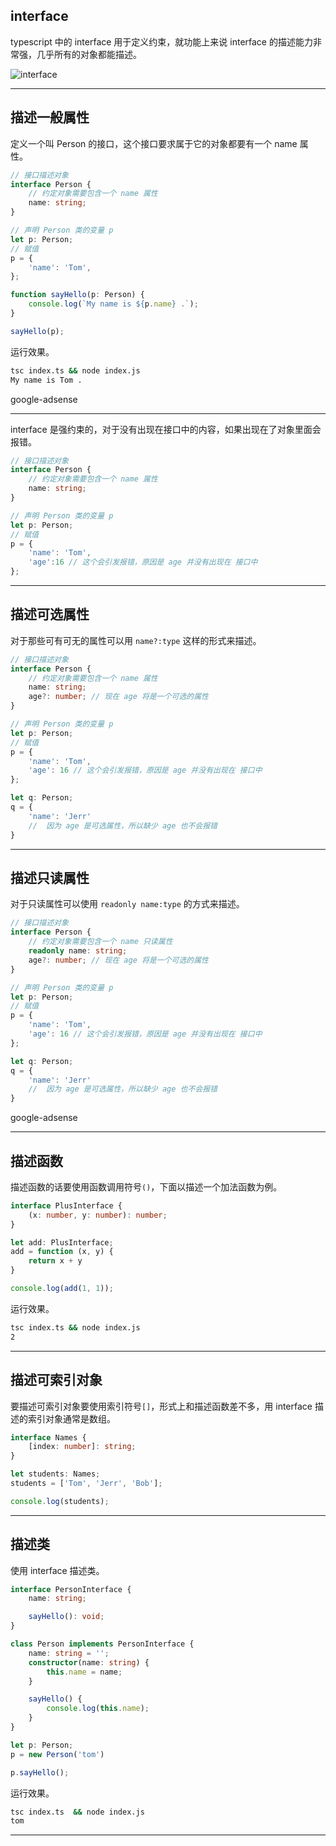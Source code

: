 ## interface 
typescript 中的 interface 用于定义约束，就功能上来说 interface 的描述能力非常强，几乎所有的对象都能描述。

![interface](static/2020-27/sqlpy-interface.jpg)

---

## 描述一般属性
定义一个叫 Person 的接口，这个接口要求属于它的对象都要有一个 name 属性。
```ts
// 接口描述对象
interface Person {
    // 约定对象需要包含一个 name 属性
    name: string;
}

// 声明 Person 类的变量 p 
let p: Person;
// 赋值
p = {
    'name': 'Tom',
};

function sayHello(p: Person) {
    console.log(`My name is ${p.name} .`);
}

sayHello(p);
```
运行效果。
```bash
tsc index.ts && node index.js
My name is Tom .
```

google-adsense

---

interface 是强约束的，对于没有出现在接口中的内容，如果出现在了对象里面会报错。
```ts
// 接口描述对象
interface Person {
    // 约定对象需要包含一个 name 属性
    name: string;
}

// 声明 Person 类的变量 p 
let p: Person;
// 赋值
p = {
    'name': 'Tom',
    'age':16 // 这个会引发报错，原因是 age 并没有出现在 接口中
};

```

---

## 描述可选属性
对于那些可有可无的属性可以用 `name?:type` 这样的形式来描述。
```ts
// 接口描述对象
interface Person {
    // 约定对象需要包含一个 name 属性
    name: string;
    age?: number; // 现在 age 将是一个可选的属性
}

// 声明 Person 类的变量 p 
let p: Person;
// 赋值
p = {
    'name': 'Tom',
    'age': 16 // 这个会引发报错，原因是 age 并没有出现在 接口中
};

let q: Person;
q = {
    'name': 'Jerr'
    //  因为 age 是可选属性，所以缺少 age 也不会报错
}

```


---

## 描述只读属性
对于只读属性可以使用 `readonly name:type` 的方式来描述。
```ts
// 接口描述对象
interface Person {
    // 约定对象需要包含一个 name 只读属性
    readonly name: string;
    age?: number; // 现在 age 将是一个可选的属性
}

// 声明 Person 类的变量 p 
let p: Person;
// 赋值
p = {
    'name': 'Tom',
    'age': 16 // 这个会引发报错，原因是 age 并没有出现在 接口中
};

let q: Person;
q = {
    'name': 'Jerr'
    //  因为 age 是可选属性，所以缺少 age 也不会报错
}

```
google-adsense

---

## 描述函数
描述函数的话要使用函数调用符号`()`，下面以描述一个加法函数为例。
```ts
interface PlusInterface {
    (x: number, y: number): number;
}

let add: PlusInterface;
add = function (x, y) {
    return x + y
}

console.log(add(1, 1));
```
运行效果。
```bash
tsc index.ts && node index.js
2
```

---


## 描述可索引对象
要描述可索引对象要使用索引符号`[]`，形式上和描述函数差不多，用 interface 描述的索引对象通常是数组。
```ts
interface Names {
    [index: number]: string;
}

let students: Names;
students = ['Tom', 'Jerr', 'Bob'];

console.log(students);
```

---

## 描述类
使用 interface 描述类。
```ts
interface PersonInterface {
    name: string;

    sayHello(): void;
}

class Person implements PersonInterface {
    name: string = '';
    constructor(name: string) {
        this.name = name;
    }

    sayHello() {
        console.log(this.name);
    }
}

let p: Person;
p = new Person('tom')

p.sayHello();
```

运行效果。

```bash
tsc index.ts  && node index.js
tom
```


---
